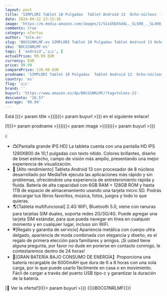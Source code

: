 ```yaml
---
layout: post
title: 'SIMPLORI Tablet 10 Pulgadas  Tablet Android 13  Ocho-núcleos  12 GB RAM+128 GB ROM  Cámaras 5+13MP  4G LTE Tablet  Batería 6000mAh  SIM Tablet  Bluetooth  WiFi 2.4G  Tableta con la Pluma  Negro '
date: 2024-09-22 23:15:16
image: 'https://m.media-amazon.com/images/I/51xGhDXSd4L._SL500_._SL400_.jpg'
comments: true
category: ofertas
author: 'tole.es'
slug: 'B0CG1NRLMF-es SIMPLORI Tablet 10 Pulgadas Tablet Android 13 Ocho-núcleos...'
sku: 'B0CG1NRLMF-es'
tags: [ 'android','🇪🇸', ]
actualPrice: 99.99 EUR
currency: EUR
price: 99.99
comparePrice: 139.99 EUR
prodname: 'SIMPLORI Tablet 10 Pulgadas  Tablet Android 13  Ocho-núcleos  12 GB RAM+128 GB ROM  Cámaras 5+13MP  4G LTE Tablet  Batería 6000mAh  SIM Tablet  Bluetooth  WiFi 2.4G  Tableta con la Pluma  Negro '
country: 'es'
flag: '🇪🇸'
brand: ''
buyurl: 'https://www.amazon.es/dp/B0CG1NRLMF/?tag=tolees-21'
descuento: '28.57'
average: '99.99'
---
```


Está [{{< param title >}}]({{< param buyurl >}}) en el siguiente enlace!

[![{{< param prodname >}}]({{< param image >}})]({{< param buyurl >}})

ℹ️:

- 📺[Pantalla grande IPS HD] La tableta cuenta con una pantalla HD IPS 1280X800 de 10,1 pulgadas con texto nítido. Colores brillantes, diseño de bisel estrecho, campo de visión más amplio, presentando una mejor experiencia de visualización.
- 🚀 [Alto rendimiento] Tableta Android 13 con procesador de 8 núcleos desarrollado por MediaTek ejecuta las aplicaciones más rápido y sin problemas, ofreciéndote una experiencia de entretenimiento rápida y fluida. Batería de alta capacidad con 6GB RAM + 128GB ROM y hasta 1TB de espacio de almacenamiento usando una tarjeta micro SD. Podrás descargar tus libros favoritos, música, fotos, juegos y todo lo que quieras.
- 🌎[Tableta multifuncional] 2.4G WiFi, Bluetooth 5.0, viene con ranuras para tarjetas SIM duales, soporta redes 2G/3G/4G. Puede agregar una tarjeta SIM estándar, para que pueda navegar en línea en cualquier momento y en cualquier lugar, incluso sin WiFi.
- 💗[Regalo y garantía de servicio] Apariencia metálica con cuerpo ultra delgado, apariencia de moda combinada con elegancia y diseño, es el regalo de primera elección para familiares y amigos. ¡Si usted tiene alguna pregunta, por favor no dude en ponerse en contacto conmigo, le contestaremos dentro de 24 horas!
- 🔋[GRAN BATERÍA BAJO CONSUMO DE ENERGÍA】Proporciona una batería recargable de 6000mAH que dura de 6 a 8 horas con una sola carga, por lo que puede usarlo fácilmente en casa o en movimiento. Fácil de cargar a través del puerto USB tipo-c y garantizar la duración de la batería.

[🛒 Ver la oferta!!]({{< param buyurl >}})
{{<world>}}B0CG1NRLMF{{</world>}}
